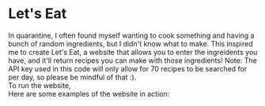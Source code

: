 # Let's Eat
In quarantine, I often found myself wanting to cook something and having a bunch of random ingredients, but I didn't know what to make.
This inspired me to create Let's Eat, a website that allows you to enter the ingreidents you have, and it'll return recipes you can make with those ingredients!
Note: The API key used in this code will only allow for 70 recipes to be searched for per day, so please be mindful of that :). 
<br />
To run the website, 
<br />
Here are some examples of the website in action:
